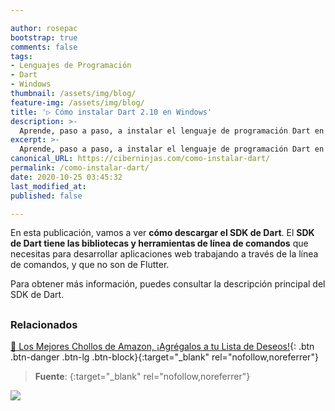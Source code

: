 ```yaml
---

author: rosepac
bootstrap: true
comments: false
tags:
- Lenguajes de Programación
- Dart
- Windows
thumbnail: /assets/img/blog/
feature-img: /assets/img/blog/
title: '▷ Cómo instalar Dart 2.10 en Windows'
description: >-
  Aprende, paso a paso, a instalar el lenguaje de programación Dart en el sistema operativo de Windows.
excerpt: >-
  Aprende, paso a paso, a instalar el lenguaje de programación Dart en el sistema operativo de Windows.
canonical_URL: https://ciberninjas.com/como-instalar-dart/
permalink: /como-instalar-dart/
date: 2020-10-25 03:45:32
last_modified_at: 
published: false

---
```


En esta publicación, vamos a ver **cómo descargar el SDK de Dart**. El **SDK de Dart tiene las bibliotecas y herramientas de línea de comandos** que necesitas para desarrollar aplicaciones web trabajando a través de la línea de comandos, y que no son de Flutter.

Para obtener más información, puedes consultar la descripción principal del SDK de Dart.

## 

<!-- contenido -->

## 

<!-- contenido -->

### **Relacionados** <!-- omit in toc -->

[]()

[]()

[]()

[]()

[]()

[🛒 Los Mejores Chollos de Amazon, ¡Agrégalos a tu Lista de Deseos!](/amazon/ "Los Mejores Chollos de Amazon, Ofertas Flash, Black Monday y Amazon Prime Day"){: .btn .btn-danger .btn-lg .btn-block}{:target="_blank" rel="nofollow,noreferrer"}

> **Fuente**: []( ""){:target="_blank" rel="nofollow,noreferrer"}

![](/assets/img/blog/ "")